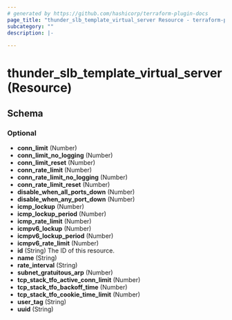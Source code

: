 ```yaml
---
# generated by https://github.com/hashicorp/terraform-plugin-docs
page_title: "thunder_slb_template_virtual_server Resource - terraform-provider-thunder"
subcategory: ""
description: |-
  
---
```


# thunder_slb_template_virtual_server (Resource)





<!-- schema generated by tfplugindocs -->
## Schema

### Optional

- **conn_limit** (Number)
- **conn_limit_no_logging** (Number)
- **conn_limit_reset** (Number)
- **conn_rate_limit** (Number)
- **conn_rate_limit_no_logging** (Number)
- **conn_rate_limit_reset** (Number)
- **disable_when_all_ports_down** (Number)
- **disable_when_any_port_down** (Number)
- **icmp_lockup** (Number)
- **icmp_lockup_period** (Number)
- **icmp_rate_limit** (Number)
- **icmpv6_lockup** (Number)
- **icmpv6_lockup_period** (Number)
- **icmpv6_rate_limit** (Number)
- **id** (String) The ID of this resource.
- **name** (String)
- **rate_interval** (String)
- **subnet_gratuitous_arp** (Number)
- **tcp_stack_tfo_active_conn_limit** (Number)
- **tcp_stack_tfo_backoff_time** (Number)
- **tcp_stack_tfo_cookie_time_limit** (Number)
- **user_tag** (String)
- **uuid** (String)


